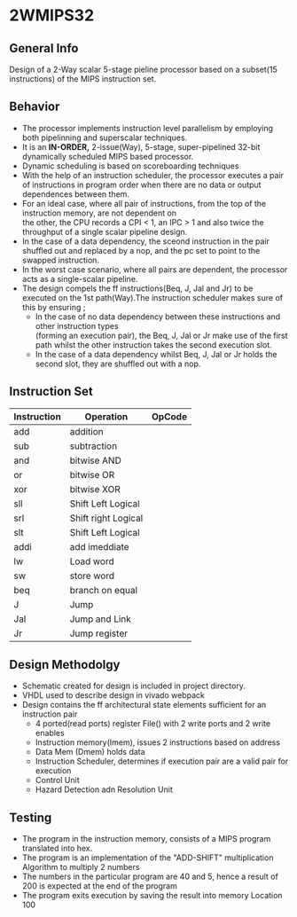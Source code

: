 # 2WMIPS32
## General Info
Design of a 2-Way scalar 5-stage pieline processor based on a subset(15 instructions) of the MIPS instruction set.

## Behavior
* The processor implements instruction level parallelism by employing both pipelinning and superscalar techniques.
* It is an **IN-ORDER,** 2-issue(Way), 5-stage, super-pipelined 32-bit dynamically scheduled MIPS based processor.
* Dynamic scheduling is based on scoreboarding techniques
* With the help of an instruction scheduler, the processor executes a pair of instructions in program order when 
  there are no data or output dependences between them.
* For an ideal case, where all pair of instructions, from the top of the instruction memory, are not dependent on   
  the other, the CPU records a CPI < 1, an IPC > 1 and also twice the throughput of a single scalar pipeline 
  design.
* In the case of a data dependency, the sceond instruction in the pair shuffled out and replaced by a nop,
  and the pc set to point to the swapped instruction.
* In the worst case scenario, where all pairs are dependent, the processor acts as a single-scalar pipeline.
* The design compels the ff instructions(Beq, J, Jal and Jr) to be executed on the 1st path(Way).The 
  instruction scheduler makes sure of this by ensuring ;
    * In the case of no data dependency between these instructions and other instruction types                                      
        (forming an execution pair), the Beq, J, Jal or Jr make use of the first path whilst the other instruction
         takes the second execution slot. 
    * In the case of a data dependency whilst Beq, J, Jal or Jr holds the second slot, they are shuffled out with
        a nop.

## Instruction Set

|  Instruction |  Operation  | OpCode |
|--------------| ------------| -----------|
|  add      |  addition |
| sub      |  subtraction |
|  and      |  bitwise AND |
|   or      |   bitwise OR |
|   xor      |  bitwise XOR |
|   sll      |  Shift Left Logical |
|   srl      |  Shift right Logical |
|   slt      |  Shift Left Logical |
|  addi     | add imeddiate |
|   lw        | Load word |
|   sw        | store word |
|   beq       | branch on equal |
|   J         | Jump |
|   Jal       | Jump and Link |
|  Jr |   Jump register |

## Design Methodolgy
 * Schematic created for design is included in project directory.
 * VHDL used to describe design in vivado webpack
 * Design contains the ff architectural state elements sufficient for an instruction pair
     * 4 ported(read ports) register File() with 2 write ports and 2 write enables
     * Instruction memory(Imem), issues 2 instructions based on address
     * Data Mem (Dmem) holds data
     * Instruction Scheduler, determines if execution pair are a valid pair for execution 
     * Control Unit
     * Hazard Detection adn Resolution Unit

## Testing 
  * The program in the instruction memory, consists of a MIPS program translated into hex.
  * The program is an implementation of the "ADD-SHIFT" multiplication Algorithm to multiply 2 numbers
  * The numbers in the particular program are 40 and 5, hence a result of 200 is expected at the end of the program 
  * The program exits execution by saving the result into memory Location 100
  
  
     
     
